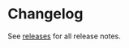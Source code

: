 Changelog
===
See [releases](https://github.com/nextbigsoundinc/dash/releases) for all release notes.
